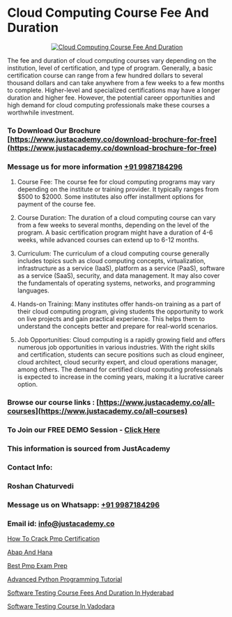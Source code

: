 # Cloud Computing Course Fee And Duration

<p align="center">
  <a href="https://justacademy.co/all-courses">
    <img src="https://ibb.co/7V3H11Z" alt="Cloud Computing Course Fee And Duration">
  </a>
</p>


The fee and duration of cloud computing courses vary depending on the institution, level of certification, and type of program. Generally, a basic certification course can range from a few hundred dollars to several thousand dollars and can take anywhere from a few weeks to a few months to complete. Higher-level and specialized certifications may have a longer duration and higher fee. However, the potential career opportunities and high demand for cloud computing professionals make these courses a worthwhile investment. 
### To Download Our Brochure [https://www.justacademy.co/download-brochure-for-free](https://www.justacademy.co/download-brochure-for-free)
### Message us for more information [+91 9987184296](https://api.whatsapp.com/send?phone=919987184296)
1) Course Fee: The course fee for cloud computing programs may vary depending on the institute or training provider. It typically ranges from $500 to $2000. Some institutes also offer installment options for payment of the course fee.

1) Course Duration: The duration of a cloud computing course can vary from a few weeks to several months, depending on the level of the program. A basic certification program might have a duration of 4-6 weeks, while advanced courses can extend up to 6-12 months.

3) Curriculum: The curriculum of a cloud computing course generally includes topics such as cloud computing concepts, virtualization, infrastructure as a service (IaaS), platform as a service (PaaS), software as a service (SaaS), security, and data management. It may also cover the fundamentals of operating systems, networks, and programming languages.

4) Hands-on Training: Many institutes offer hands-on training as a part of their cloud computing program, giving students the opportunity to work on live projects and gain practical experience. This helps them to understand the concepts better and prepare for real-world scenarios.

5) Job Opportunities: Cloud computing is a rapidly growing field and offers numerous job opportunities in various industries. With the right skills and certification, students can secure positions such as cloud engineer, cloud architect, cloud security expert, and cloud operations manager, among others. The demand for certified cloud computing professionals is expected to increase in the coming years, making it a lucrative career option.

### Browse our course links : [https://www.justacademy.co/all-courses](https://www.justacademy.co/all-courses) 
### To Join our FREE DEMO Session - [Click Here](https://www.justacademy.co/register-for-course-demo)


### This information is sourced from JustAcademy
### Contact Info:
### Roshan Chaturvedi
### Message us on Whatsapp: [+91 9987184296](https://api.whatsapp.com/send?phone=919987184296)
### Email id: [info@justacademy.co](mailto:info@justacademy.co)
                
[How To Crack Pmp Certification](https://www.linkedin.com/pulse/how-crack-pmp-certification-justacademy-beangaluru-r1vmc?trackingId=e1T6h8wa0iu3IgCX%2Fb3qmA%3D%3D&lipi=urn%3Ali%3Apage%3Ad_flagship3_company_admin%3BV3sjVNqrQV6LT8YmMJxhFA%3D%3D)

[Abap And Hana](https://www.linkedin.com/pulse/abap-hana-justacademy-mumbai-o39ic/)

[Best Pmp Exam Prep](https://medium.com/@AkashSingh2052/best-pmp-exam-prep-025be1c969dd)

[Advanced Python Programming Tutorial](https://medium.com/@namusn/advanced-python-programming-tutorial-a574a88f32d9)

[Software Testing Course Fees And Duration In Hyderabad](https://justacademyin.github.io/justacademy/Software-Testing-Course-Fees-And-Duration-In-Hyderabad)

[Software Testing Course In Vadodara](https://justacademyin.github.io/justacademy/Software-Testing-Course-In-Vadodara)

